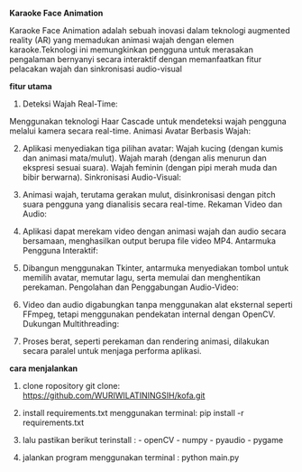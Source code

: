 **Karaoke Face Animation**

Karaoke Face Animation adalah sebuah inovasi dalam teknologi augmented reality (AR) yang memadukan animasi wajah dengan elemen karaoke.Teknologi ini memungkinkan pengguna untuk merasakan pengalaman bernyanyi secara interaktif dengan memanfaatkan fitur pelacakan wajah
dan sinkronisasi audio-visual

**fitur utama**

1. Deteksi Wajah Real-Time:

Menggunakan teknologi Haar Cascade untuk mendeteksi wajah pengguna melalui kamera secara real-time.
Animasi Avatar Berbasis Wajah:

2. Aplikasi menyediakan tiga pilihan avatar:
Wajah kucing (dengan kumis dan animasi mata/mulut).
Wajah marah (dengan alis menurun dan ekspresi sesuai suara).
Wajah feminin (dengan pipi merah muda dan bibir berwarna).
Sinkronisasi Audio-Visual:

3. Animasi wajah, terutama gerakan mulut, disinkronisasi dengan pitch suara pengguna yang dianalisis secara real-time.
Rekaman Video dan Audio:

4. Aplikasi dapat merekam video dengan animasi wajah dan audio secara bersamaan, menghasilkan output berupa file video MP4.
Antarmuka Pengguna Interaktif:

5. Dibangun menggunakan Tkinter, antarmuka menyediakan tombol untuk memilih avatar, memutar lagu, serta memulai dan menghentikan perekaman.
Pengolahan dan Penggabungan Audio-Video:

6. Video dan audio digabungkan tanpa menggunakan alat eksternal seperti FFmpeg, tetapi menggunakan pendekatan internal dengan OpenCV.
Dukungan Multithreading:

7. Proses berat, seperti perekaman dan rendering animasi, dilakukan secara paralel untuk menjaga performa aplikasi.

**cara menjalankan**

1. clone ropository git clone:
   https://github.com/WURIWILATININGSIH/kofa.git

2. install requirements.txt menggunakan terminal:
    pip install -r requirements.txt

3. lalu pastikan berikut terinstall :
        - openCV
        - numpy
        - pyaudio
        - pygame

4.  jalankan program menggunakan terminal :
    python main.py